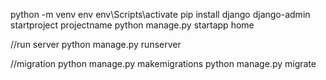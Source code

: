 python -m venv env 
env\Scripts\activate
pip install django
django-admin startproject projectname
python manage.py startapp home


//run server
python manage.py runserver


//migration
python manage.py makemigrations
python manage.py migrate
